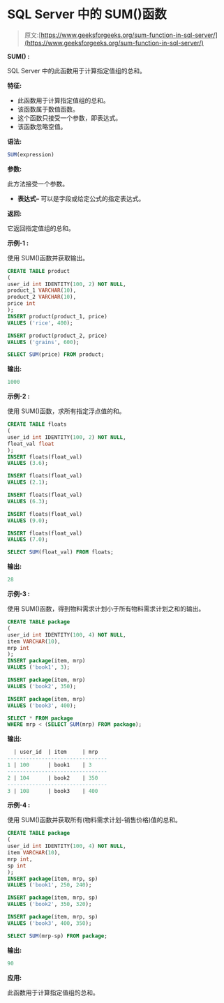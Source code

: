 # SQL Server 中的 SUM()函数

> 原文:[https://www.geeksforgeeks.org/sum-function-in-sql-server/](https://www.geeksforgeeks.org/sum-function-in-sql-server/)

**SUM() :**

SQL Server 中的此函数用于计算指定值组的总和。

**特征:**

*   此函数用于计算指定值组的总和。
*   该函数属于数值函数。
*   这个函数只接受一个参数，即表达式。
*   该函数忽略空值。

**语法:**

```sql
SUM(expression)
```

**参数:**

此方法接受一个参数。

*   **表达式–**
    可以是字段或给定公式的指定表达式。

**返回:**

它返回指定值组的总和。

**示例-1 :**

使用 SUM()函数并获取输出。

```sql
CREATE TABLE product
(  
user_id int IDENTITY(100, 2) NOT NULL,    
product_1 VARCHAR(10),
product_2 VARCHAR(10),
price int  
);
INSERT product(product_1, price)  
VALUES ('rice', 400);

INSERT product(product_2, price)  
VALUES ('grains', 600);

SELECT SUM(price) FROM product;
```

**输出:**

```sql
1000
```

**示例-2 :**

使用 SUM()函数，求所有指定浮点值的和。

```sql
CREATE TABLE floats
(  
user_id int IDENTITY(100, 2) NOT NULL,
float_val float
);
INSERT floats(float_val)  
VALUES (3.6);

INSERT floats(float_val)  
VALUES (2.1);

INSERT floats(float_val)  
VALUES (6.3);

INSERT floats(float_val)  
VALUES (9.0);

INSERT floats(float_val)  
VALUES (7.0);

SELECT SUM(float_val) FROM floats;
```

**输出:**

```sql
28
```

**示例-3 :**

使用 SUM()函数，得到物料需求计划小于所有物料需求计划之和的输出。

```sql
CREATE TABLE package
(  
user_id int IDENTITY(100, 4) NOT NULL,  
item VARCHAR(10),
mrp int  
);
INSERT package(item, mrp)  
VALUES ('book1', 3);

INSERT package(item, mrp)  
VALUES ('book2', 350);

INSERT package(item, mrp)  
VALUES ('book3', 400);

SELECT * FROM package
WHERE mrp < (SELECT SUM(mrp) FROM package);
```

**输出:**

```sql
  | user_id  | item     | mrp
--------------------------------
1 | 100      | book1    | 3
--------------------------------
2 | 104      | book2    | 350
--------------------------------
3 | 108      | book3    | 400
```

**示例-4 :**

使用 SUM()函数并获取所有(物料需求计划-销售价格)值的总和。

```sql
CREATE TABLE package
(  
user_id int IDENTITY(100, 4) NOT NULL,  
item VARCHAR(10),
mrp int,
sp int
);
INSERT package(item, mrp, sp)  
VALUES ('book1', 250, 240);

INSERT package(item, mrp, sp)  
VALUES ('book2', 350, 320);

INSERT package(item, mrp, sp)  
VALUES ('book3', 400, 350);

SELECT SUM(mrp-sp) FROM package;
```

**输出:**

```sql
90
```

**应用:**

此函数用于计算指定值组的总和。
